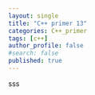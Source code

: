 ```yaml
---
layout: single
title: "C++ primer 13"
categories: C++_primer
tags: [c++]
author_profile: false
#search: false
published: true
---
```


sss